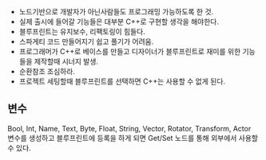 - 노드기반으로 개발자가 아닌사람들도 프로그래밍 가능하도록 한 것.
- 실제 출시에 들어갈 기능들은 대부분 C++로 구현할 생각을 해야한다.
- 블루프린트는 유지보수, 리팩토링이 힘들다.
- 스파게티 코드 만들어지기 쉽고 풀기가 어려움.
- 프로그래머가 C++로 베이스를 만들고 디자이너가 블루프린트로 재미를 위한 기능들을 제작할때 시너지 발생.
- 순환참조 조심하라.
- 프로젝트 세팅할때 블루프린트를 선택하면 C++는 사용할 수 없게 된다.

## 변수
Bool, Int, Name, Text, Byte, Float, String, Vector, Rotator, Transform, Actor
변수를 생성하고 블루프린트에 등록을 하게 되면 Get/Set 노드를 통해 외부에서 사용할 수 있다.